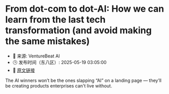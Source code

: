 # From dot-com to dot-AI: How we can learn from the last tech transformation (and avoid making the same mistakes)
- 📅 来源: VentureBeat AI
- 🕒 发布时间（东八区）: 2025-05-19 03:05:00
- 🔗 [原文链接](https://venturebeat.com/ai/from-dot-com-to-dot-ai-how-we-can-learn-from-the-last-tech-transformation-and-avoid-making-the-same-mistakes/)

The AI winners won’t be the ones slapping “AI” on a landing page — they’ll be creating products enterprises can't live without.